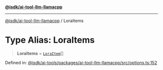 [**@isdk/ai-tool-llm-llamacpp**](../README.md)

***

[@isdk/ai-tool-llm-llamacpp](../globals.md) / LoraItems

# Type Alias: LoraItems

> **LoraItems** = [`LoraItem`](LoraItem.md)[]

Defined in: [@isdk/ai-tools/packages/ai-tool-llm-llamacpp/src/options.ts:152](https://github.com/isdk/ai-tool-llm-llamacpp.js/blob/36832ad8b482c3073a371029074008b9f0db3472/src/options.ts#L152)
